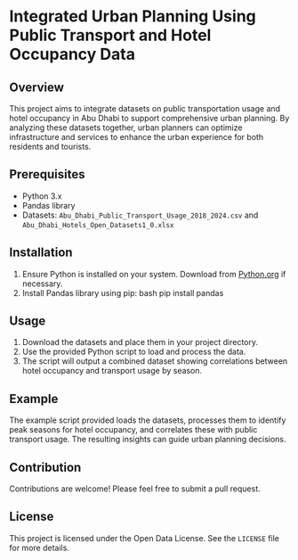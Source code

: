 # Integrated Urban Planning Using Public Transport and Hotel Occupancy Data

## Overview
This project aims to integrate datasets on public transportation usage and hotel occupancy in Abu Dhabi to support comprehensive urban planning. By analyzing these datasets together, urban planners can optimize infrastructure and services to enhance the urban experience for both residents and tourists.

## Prerequisites
- Python 3.x
- Pandas library
- Datasets: `Abu_Dhabi_Public_Transport_Usage_2018_2024.csv` and `Abu_Dhabi_Hotels_Open_Datasets1_0.xlsx`

## Installation
1. Ensure Python is installed on your system. Download from [Python.org](https://www.python.org/downloads/) if necessary.
2. Install Pandas library using pip:
   bash
   pip install pandas
   

## Usage
1. Download the datasets and place them in your project directory.
2. Use the provided Python script to load and process the data.
3. The script will output a combined dataset showing correlations between hotel occupancy and transport usage by season.

## Example
The example script provided loads the datasets, processes them to identify peak seasons for hotel occupancy, and correlates these with public transport usage. The resulting insights can guide urban planning decisions.

## Contribution
Contributions are welcome! Please feel free to submit a pull request.

## License
This project is licensed under the Open Data License. See the `LICENSE` file for more details.